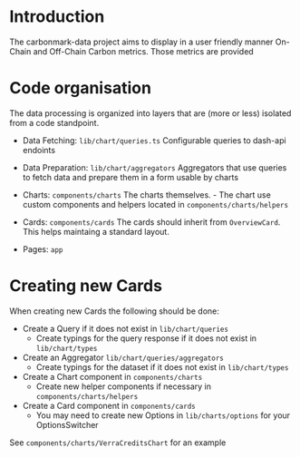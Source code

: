 # Introduction

The carbonmark-data project aims to display in a user friendly manner On-Chain and Off-Chain Carbon metrics.
Those metrics are provided

# Code organisation

The data processing is organized into layers that are (more or less) isolated from a code standpoint.

- Data Fetching: `lib/chart/queries.ts`
  Configurable queries to dash-api endoints

- Data Preparation: `lib/chart/aggregators`
  Aggregators that use queries to fetch data and prepare them in a form usable by charts

- Charts: `components/charts`
  The charts themselves. - The chart use custom components and helpers located in `components/charts/helpers`

- Cards: `components/cards`
  The cards should inherit from `OverviewCard`. This helps maintaing a standard layout.

- Pages: `app`

# Creating new Cards

When creating new Cards the following should be done:

- Create a Query if it does not exist in `lib/chart/queries`
  - Create typings for the query response if it does not exist in `lib/chart/types`
- Create an Aggregator `lib/chart/queries/aggregators`
  - Create typings for the dataset if it does not exist in `lib/chart/types`
- Create a Chart component in `components/charts`
  - Create new helper components if necessary in `components/charts/helpers`
- Create a Card component in `components/cards`
  - You may need to create new Options in `lib/charts/options` for your OptionsSwitcher

See `components/charts/VerraCreditsChart` for an example
